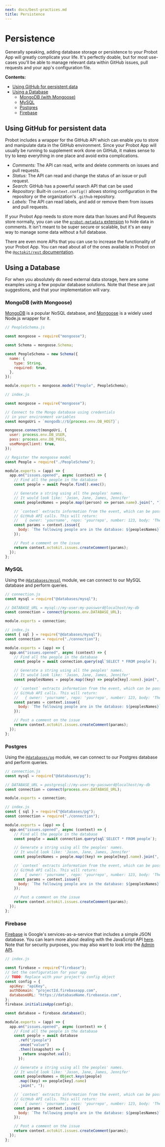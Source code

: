 ```yaml
---
next: docs/best-practices.md
title: Persistence
---
```


# Persistence

Generally speaking, adding database storage or persistence to your Probot App will greatly complicate your life. It's perfectly doable, but for most use-cases you'll be able to manage relevant data within GitHub issues, pull requests and your app's configuration file.

**Contents:**

<!-- toc -->

- [Using GitHub for persistent data](#using-github-for-persistent-data)
- [Using a Database](#using-a-database)
  - [MongoDB (with Mongoose)](#mongodb-with-mongoose)
  - [MySQL](#mysql)
  - [Postgres](#postgres)
  - [Firebase](#firebase)

<!-- tocstop -->

## Using GitHub for persistent data

Probot includes a wrapper for the GitHub API which can enable you to store and manipulate data in the GitHub environment. Since your Probot App will usually be running to supplement work done on GitHub, it makes sense to try to keep everything in one place and avoid extra complications.

- _Comments:_ The API can read, write and delete comments on issues and pull requests.
- _Status:_ The API can read and change the status of an issue or pull request.
- _Search:_ GitHub has a powerful search API that can be used
- _Repository:_ Built-in `context.config()` allows storing configuration in the repository or the organization's `.github` repository.
- _Labels:_ The API can read labels, and add or remove them from issues and pull requests.

If your Probot App needs to store more data than Issues and Pull Requests store normally, you can use the [`probot-metadata` extension](/docs/extensions#metadata) to hide data in comments. It isn't meant to be super secure or scalable, but it's an easy way to manage some data without a full database.

There are even more APIs that you can use to increase the functionality of your Probot App. You can read about all of the ones available in Probot on the [`@octokit/rest` documentation](http://octokit.github.io/rest.js/).

## Using a Database

For when you absolutely do need external data storage, here are some examples using a few popular database solutions. Note that these are just suggestions, and that your implementation will vary.

### MongoDB (with Mongoose)

[MongoDB](https://mongodb.com) is a popular NoSQL database, and [Mongoose](http://mongoosejs.com) is a widely used Node.js wrapper for it.

```js
// PeopleSchema.js

const mongoose = require("mongoose");

const Schema = mongoose.Schema;

const PeopleSchema = new Schema({
  name: {
    type: String,
    required: true,
  },
});

module.exports = mongoose.model("People", PeopleSchema);
```

```js
// index.js

const mongoose = require("mongoose");

// Connect to the Mongo database using credentials
// in your environment variables
const mongoUri = `mongodb://${process.env.DB_HOST}`;

mongoose.connect(mongoUri, {
  user: process.env.DB_USER,
  pass: process.env.DB_PASS,
  useMongoClient: true,
});

// Register the mongoose model
const People = require("./PeopleSchema");

module.exports = (app) => {
  app.on("issues.opened", async (context) => {
    // Find all the people in the database
    const people = await People.find().exec();

    // Generate a string using all the peoples' names.
    // It would look like: 'Jason, Jane, James, Jennifer'
    const peoplesNames = people.map((person) => person.name).join(", ");

    // `context` extracts information from the event, which can be passed to
    // GitHub API calls. This will return:
    //   { owner: 'yourname', repo: 'yourrepo', number: 123, body: 'The following people are in the database: Jason, Jane, James, Jennifer' }
    const params = context.issue({
      body: `The following people are in the database: ${peoplesNames}`,
    });

    // Post a comment on the issue
    return context.octokit.issues.createComment(params);
  });
};
```

### MySQL

Using the [`@databases/mysql`](https://www.atdatabases.org/docs/mysql.html) module, we can connect to our MySQL database and perform queries.

```js
// connection.js
const mysql = require("@databases/mysql");

// DATABASE_URL = mysql://my-user:my-password@localhost/my-db
const connection = connect(process.env.DATABASE_URL);

module.exports = connection;
```

```js
// index.js
const { sql } = require("@databases/mysql");
const connection = require("./connection");

module.exports = (app) => {
  app.on("issues.opened", async (context) => {
    // Find all the people in the database
    const people = await connection.query(sql`SELECT * FROM people`);

    // Generate a string using all the peoples' names.
    // It would look like: 'Jason, Jane, James, Jennifer'
    const peoplesNames = people.map((key) => people[key].name).join(", ");

    // `context` extracts information from the event, which can be passed to
    // GitHub API calls. This will return:
    //   { owner: 'yourname', repo: 'yourrepo', number: 123, body: 'The following people are in the database: Jason, Jane, James, Jennifer' }
    const params = context.issue({
      body: `The following people are in the database: ${peoplesNames}`,
    });

    // Post a comment on the issue
    return context.octokit.issues.createComment(params);
  });
};
```

### Postgres

Using the [`@databases/pg`](https://www.atdatabases.org/docs/pg.html) module, we can connect to our Postgres database and perform queries.

```js
// connection.js
const mysql = require("@databases/pg");

// DATABASE_URL = postgresql://my-user:my-password@localhost/my-db
const connection = connect(process.env.DATABASE_URL);

module.exports = connection;
```

```js
// index.js
const { sql } = require("@databases/pg");
const connection = require("./connection");

module.exports = (app) => {
  app.on("issues.opened", async (context) => {
    // Find all the people in the database
    const people = await connection.query(sql`SELECT * FROM people`);

    // Generate a string using all the peoples' names.
    // It would look like: 'Jason, Jane, James, Jennifer'
    const peoplesNames = people.map((key) => people[key].name).join(", ");

    // `context` extracts information from the event, which can be passed to
    // GitHub API calls. This will return:
    //   { owner: 'yourname', repo: 'yourrepo', number: 123, body: 'The following people are in the database: Jason, Jane, James, Jennifer' }
    const params = context.issue({
      body: `The following people are in the database: ${peoplesNames}`,
    });

    // Post a comment on the issue
    return context.octokit.issues.createComment(params);
  });
};
```

### Firebase

[Firebase](https://firebase.google.com/) is Google's services-as-a-service that includes a simple JSON database. You can learn more about dealing with the JavaScript API [here](https://firebase.google.com/docs/database/web/start). Note that for security purposes, you may also want to look into the [Admin API](https://firebase.google.com/docs/database/admin/start).

```js
// index.js

const firebase = require("firebase");
// Set the configuration for your app
// TODO: Replace with your project's config object
const config = {
  apiKey: "apiKey",
  authDomain: "projectId.firebaseapp.com",
  databaseURL: "https://databaseName.firebaseio.com",
};
firebase.initializeApp(config);

const database = firebase.database();

module.exports = (app) => {
  app.on("issues.opened", async (context) => {
    // Find all the people in the database
    const people = await database
      .ref("/people")
      .once("value")
      .then((snapshot) => {
        return snapshot.val();
      });

    // Generate a string using all the peoples' names.
    // It would look like: 'Jason, Jane, James, Jennifer'
    const peoplesNames = Object.keys(people)
      .map((key) => people[key].name)
      .join(", ");

    // `context` extracts information from the event, which can be passed to
    // GitHub API calls. This will return:
    //   { owner: 'yourname', repo: 'yourrepo', number: 123, body: 'The following people are in the database: Jason, Jane, James, Jennifer' }
    const params = context.issue({
      body: `The following people are in the database: ${peoplesNames}`,
    });

    // Post a comment on the issue
    return context.octokit.issues.createComment(params);
  });
};
```
